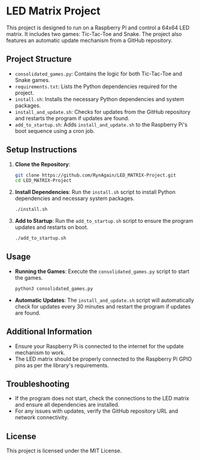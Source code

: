 # LED Matrix Project

This project is designed to run on a Raspberry Pi and control a 64x64 LED matrix. It includes two games: Tic-Tac-Toe and Snake. The project also features an automatic update mechanism from a GitHub repository.

## Project Structure

- `consolidated_games.py`: Contains the logic for both Tic-Tac-Toe and Snake games.
- `requirements.txt`: Lists the Python dependencies required for the project.
- `install.sh`: Installs the necessary Python dependencies and system packages.
- `install_and_update.sh`: Checks for updates from the GitHub repository and restarts the program if updates are found.
- `add_to_startup.sh`: Adds `install_and_update.sh` to the Raspberry Pi's boot sequence using a cron job.

## Setup Instructions

1. **Clone the Repository**:
   ```bash
   git clone https://github.com/RynAgain/LED_MATRIX-Project.git
   cd LED_MATRIX-Project
   ```

2. **Install Dependencies**:
   Run the `install.sh` script to install Python dependencies and necessary system packages.
   ```bash
   ./install.sh
   ```

3. **Add to Startup**:
   Run the `add_to_startup.sh` script to ensure the program updates and restarts on boot.
   ```bash
   ./add_to_startup.sh
   ```

## Usage

- **Running the Games**:
  Execute the `consolidated_games.py` script to start the games.
  ```bash
  python3 consolidated_games.py
  ```

- **Automatic Updates**:
  The `install_and_update.sh` script will automatically check for updates every 30 minutes and restart the program if updates are found.

## Additional Information

- Ensure your Raspberry Pi is connected to the internet for the update mechanism to work.
- The LED matrix should be properly connected to the Raspberry Pi GPIO pins as per the library's requirements.

## Troubleshooting

- If the program does not start, check the connections to the LED matrix and ensure all dependencies are installed.
- For any issues with updates, verify the GitHub repository URL and network connectivity.

## License

This project is licensed under the MIT License.
